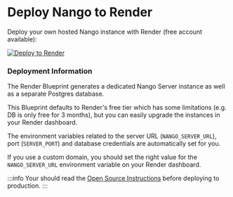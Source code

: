 # Deploy Nango to Render

Deploy your own hosted Nango instance with Render (free account available):

[![Deploy to Render](https://render.com/images/deploy-to-render-button.svg)](https://render.com/deploy?repo=https://github.com/NangoHQ/nango)

### Deployment Information

The Render Blueprint generates a dedicated Nango Server instance as well as a separate Postgres database.

This Blueprint defaults to Render's free tier which has some limitations (e.g. DB is only free for 3 months), but you can easily upgrade the instances in your Render dashboard.

The environment variables related to the server URL (`NANGO_SERVER_URL`), port (`SERVER_PORT`) and database credentials are automatically set for you.

If you use a custom domain, you should set the right value for the `NANGO_SERVER_URL` environment variable on your Render dashboard.

:::info
Your should read the [Open Source Instructions](./oss-instructions.md) before deploying to production.
:::
